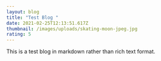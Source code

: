 ```yaml
---
layout: blog
title: "Test Blog "
date: 2021-02-25T12:13:51.617Z
thumbnail: /images/uploads/skating-moon-jpeg.jpg
rating: 5
---
```

This is a test blog in markdown rather than rich text format.
